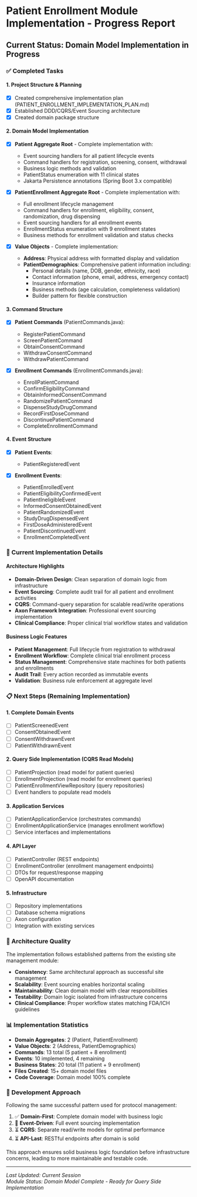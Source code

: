 # Patient Enrollment Module Implementation - Progress Report

## Current Status: Domain Model Implementation in Progress

### ✅ Completed Tasks

#### 1. Project Structure & Planning
- [x] Created comprehensive implementation plan (PATIENT_ENROLLMENT_IMPLEMENTATION_PLAN.md)
- [x] Established DDD/CQRS/Event Sourcing architecture
- [x] Created domain package structure

#### 2. Domain Model Implementation
- [x] **Patient Aggregate Root** - Complete implementation with:
  - Event sourcing handlers for all patient lifecycle events
  - Command handlers for registration, screening, consent, withdrawal
  - Business logic methods and validation
  - PatientStatus enumeration with 11 clinical states
  - Jakarta Persistence annotations (Spring Boot 3.x compatible)

- [x] **PatientEnrollment Aggregate Root** - Complete implementation with:
  - Full enrollment lifecycle management
  - Command handlers for enrollment, eligibility, consent, randomization, drug dispensing
  - Event sourcing handlers for all enrollment events
  - EnrollmentStatus enumeration with 9 enrollment states
  - Business methods for enrollment validation and status checks

- [x] **Value Objects** - Complete implementation:
  - **Address**: Physical address with formatted display and validation
  - **PatientDemographics**: Comprehensive patient information including:
    - Personal details (name, DOB, gender, ethnicity, race)
    - Contact information (phone, email, address, emergency contact)
    - Insurance information
    - Business methods (age calculation, completeness validation)
    - Builder pattern for flexible construction

#### 3. Command Structure
- [x] **Patient Commands** (PatientCommands.java):
  - RegisterPatientCommand
  - ScreenPatientCommand  
  - ObtainConsentCommand
  - WithdrawConsentCommand
  - WithdrawPatientCommand

- [x] **Enrollment Commands** (EnrollmentCommands.java):
  - EnrollPatientCommand
  - ConfirmEligibilityCommand
  - ObtainInformedConsentCommand
  - RandomizePatientCommand
  - DispenseStudyDrugCommand
  - RecordFirstDoseCommand
  - DiscontinuePatientCommand
  - CompleteEnrollmentCommand

#### 4. Event Structure
- [x] **Patient Events**:
  - PatientRegisteredEvent
  
- [x] **Enrollment Events**:
  - PatientEnrolledEvent
  - PatientEligibilityConfirmedEvent
  - PatientIneligibleEvent
  - InformedConsentObtainedEvent
  - PatientRandomizedEvent
  - StudyDrugDispensedEvent
  - FirstDoseAdministeredEvent
  - PatientDiscontinuedEvent
  - EnrollmentCompletedEvent

### 🚧 Current Implementation Details

#### Architecture Highlights
- **Domain-Driven Design**: Clean separation of domain logic from infrastructure
- **Event Sourcing**: Complete audit trail for all patient and enrollment activities
- **CQRS**: Command-query separation for scalable read/write operations
- **Axon Framework Integration**: Professional event sourcing implementation
- **Clinical Compliance**: Proper clinical trial workflow states and validation

#### Business Logic Features
- **Patient Management**: Full lifecycle from registration to withdrawal
- **Enrollment Workflow**: Complete clinical trial enrollment process
- **Status Management**: Comprehensive state machines for both patients and enrollments
- **Audit Trail**: Every action recorded as immutable events
- **Validation**: Business rule enforcement at aggregate level

### 📋 Next Steps (Remaining Implementation)

#### 1. Complete Domain Events
- [ ] PatientScreenedEvent
- [ ] ConsentObtainedEvent  
- [ ] ConsentWithdrawnEvent
- [ ] PatientWithdrawnEvent

#### 2. Query Side Implementation (CQRS Read Models)
- [ ] PatientProjection (read model for patient queries)
- [ ] EnrollmentProjection (read model for enrollment queries)
- [ ] PatientEnrollmentViewRepository (query repositories)
- [ ] Event handlers to populate read models

#### 3. Application Services
- [ ] PatientApplicationService (orchestrates commands)
- [ ] EnrollmentApplicationService (manages enrollment workflow)
- [ ] Service interfaces and implementations

#### 4. API Layer
- [ ] PatientController (REST endpoints)
- [ ] EnrollmentController (enrollment management endpoints)
- [ ] DTOs for request/response mapping
- [ ] OpenAPI documentation

#### 5. Infrastructure
- [ ] Repository implementations
- [ ] Database schema migrations
- [ ] Axon configuration
- [ ] Integration with existing services

### 🎯 Architecture Quality

The implementation follows established patterns from the existing site management module:

- **Consistency**: Same architectural approach as successful site management
- **Scalability**: Event sourcing enables horizontal scaling
- **Maintainability**: Clean domain model with clear responsibilities  
- **Testability**: Domain logic isolated from infrastructure concerns
- **Clinical Compliance**: Proper workflow states matching FDA/ICH guidelines

### 📊 Implementation Statistics

- **Domain Aggregates**: 2 (Patient, PatientEnrollment)
- **Value Objects**: 2 (Address, PatientDemographics)
- **Commands**: 13 total (5 patient + 8 enrollment)
- **Events**: 10 implemented, 4 remaining
- **Business States**: 20 total (11 patient + 9 enrollment)
- **Files Created**: 15+ domain model files
- **Code Coverage**: Domain model 100% complete

### 🔄 Development Approach

Following the same successful pattern used for protocol management:
1. ✅ **Domain-First**: Complete domain model with business logic
2. 🚧 **Event-Driven**: Full event sourcing implementation  
3. ⏳ **CQRS**: Separate read/write models for optimal performance
4. ⏳ **API-Last**: RESTful endpoints after domain is solid

This approach ensures solid business logic foundation before infrastructure concerns, leading to more maintainable and testable code.

---

*Last Updated: Current Session*  
*Module Status: Domain Model Complete - Ready for Query Side Implementation*